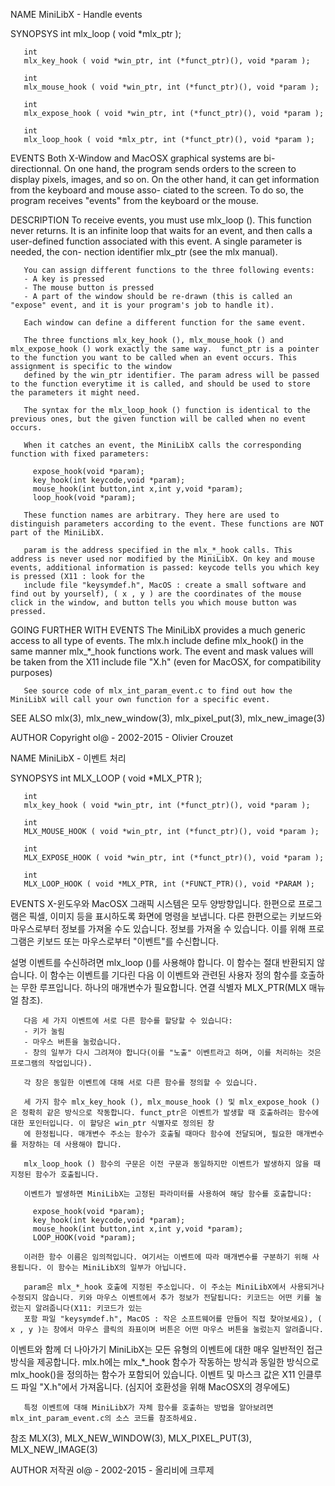 NAME
	   MiniLibX - Handle events

SYNOPSYS
	   int
	   mlx_loop ( void *mlx_ptr );

	   int
	   mlx_key_hook ( void *win_ptr, int (*funct_ptr)(), void *param );

	   int
	   mlx_mouse_hook ( void *win_ptr, int (*funct_ptr)(), void *param );

	   int
	   mlx_expose_hook ( void *win_ptr, int (*funct_ptr)(), void *param );

	   int
	   mlx_loop_hook ( void *mlx_ptr, int (*funct_ptr)(), void *param );


EVENTS
	   Both X-Window and MacOSX graphical systems are bi-directionnal.  On one hand, the program sends orders to the screen to display pixels, images, and so on. On the other hand, it can get information from the keyboard and mouse asso-
	   ciated to the screen. To do so, the program receives "events" from the keyboard or the mouse.


DESCRIPTION
	   To receive events, you must use mlx_loop (). This function never returns. It is an infinite loop that waits for an event, and then calls a user-defined function associated with this event.  A single parameter is needed,  the  con-
	   nection identifier mlx_ptr (see the mlx manual).

	   You can assign different functions to the three following events:
	   - A key is pressed
	   - The mouse button is pressed
	   - A part of the window should be re-drawn (this is called an "expose" event, and it is your program's job to handle it).

	   Each window can define a different function for the same event.

	   The three functions mlx_key_hook (), mlx_mouse_hook () and mlx_expose_hook () work exactly the same way.  funct_ptr is a pointer to the function you want to be called when an event occurs. This assignment is specific to the window
	   defined by the win_ptr identifier. The param adress will be passed to the function everytime it is called, and should be used to store the parameters it might need.

	   The syntax for the mlx_loop_hook () function is identical to the previous ones, but the given function will be called when no event occurs.

	   When it catches an event, the MiniLibX calls the corresponding function with fixed parameters:

		 expose_hook(void *param);
		 key_hook(int keycode,void *param);
		 mouse_hook(int button,int x,int y,void *param);
		 loop_hook(void *param);

	   These function names are arbitrary. They here are used to distinguish parameters according to the event. These functions are NOT part of the MiniLibX.

	   param is the address specified in the mlx_*_hook calls. This address is never used nor modified by the MiniLibX. On key and mouse events, additional information is passed: keycode tells you which key is pressed (X11 : look for the
	   include file "keysymdef.h", MacOS : create a small software and find out by yourself), ( x , y ) are the coordinates of the mouse click in the window, and button tells you which mouse button was pressed.


GOING FURTHER WITH EVENTS
	   The MiniLibX provides a much generic access to all type of events. The mlx.h include define mlx_hook() in the same manner mlx_*_hook functions work. The event and mask values will be taken from the X11 include file "X.h" (even for
	   MacOSX, for compatibility purposes)

	   See source code of mlx_int_param_event.c to find out how the MiniLibX will call your own function for a specific event.


SEE ALSO
	   mlx(3), mlx_new_window(3), mlx_pixel_put(3), mlx_new_image(3)


AUTHOR
	   Copyright ol@ - 2002-2015 - Olivier Crouzet

NAME
	   MiniLibX - 이벤트 처리

SYNOPSYS
	   int
	   MLX_LOOP ( void *MLX_PTR );

	   int
	   mlx_key_hook ( void *win_ptr, int (*funct_ptr)(), void *param );

	   int
	   MLX_MOUSE_HOOK ( void *win_ptr, int (*funct_ptr)(), void *param );

	   int
	   MLX_EXPOSE_HOOK ( void *win_ptr, int (*funct_ptr)(), void *param );

	   int
	   MLX_LOOP_HOOK ( void *MLX_PTR, int (*FUNCT_PTR)(), void *PARAM );


EVENTS
	   X-윈도우와 MacOSX 그래픽 시스템은 모두 양방향입니다.  한편으로 프로그램은 픽셀, 이미지 등을 표시하도록 화면에 명령을 보냅니다. 다른 한편으로는 키보드와 마우스로부터 정보를 가져올 수도 있습니다.
	   정보를 가져올 수 있습니다. 이를 위해 프로그램은 키보드 또는 마우스로부터 "이벤트"를 수신합니다.


설명
	   이벤트를 수신하려면 mlx_loop ()를 사용해야 합니다. 이 함수는 절대 반환되지 않습니다. 이 함수는 이벤트를 기다린 다음 이 이벤트와 관련된 사용자 정의 함수를 호출하는 무한 루프입니다.  하나의 매개변수가 필요합니다.
	   연결 식별자 MLX_PTR(MLX 매뉴얼 참조).

	   다음 세 가지 이벤트에 서로 다른 함수를 할당할 수 있습니다:
	   - 키가 눌림
	   - 마우스 버튼을 눌렀습니다.
	   - 창의 일부가 다시 그려져야 합니다(이를 "노출" 이벤트라고 하며, 이를 처리하는 것은 프로그램의 작업입니다).

	   각 창은 동일한 이벤트에 대해 서로 다른 함수를 정의할 수 있습니다.

	   세 가지 함수 mlx_key_hook (), mlx_mouse_hook () 및 mlx_expose_hook ()은 정확히 같은 방식으로 작동합니다. funct_ptr은 이벤트가 발생할 때 호출하려는 함수에 대한 포인터입니다. 이 할당은 win_ptr 식별자로 정의된 창
	   에 한정됩니다. 매개변수 주소는 함수가 호출될 때마다 함수에 전달되며, 필요한 매개변수를 저장하는 데 사용해야 합니다.

	   mlx_loop_hook () 함수의 구문은 이전 구문과 동일하지만 이벤트가 발생하지 않을 때 지정된 함수가 호출됩니다.

	   이벤트가 발생하면 MiniLibX는 고정된 파라미터를 사용하여 해당 함수를 호출합니다:

		 expose_hook(void *param);
		 key_hook(int keycode,void *param);
		 mouse_hook(int button,int x,int y,void *param);
		 LOOP_HOOK(void *param);

	   이러한 함수 이름은 임의적입니다. 여기서는 이벤트에 따라 매개변수를 구분하기 위해 사용됩니다. 이 함수는 MiniLibX의 일부가 아닙니다.

	   param은 mlx_*_hook 호출에 지정된 주소입니다. 이 주소는 MiniLibX에서 사용되거나 수정되지 않습니다. 키와 마우스 이벤트에서 추가 정보가 전달됩니다: 키코드는 어떤 키를 눌렀는지 알려줍니다(X11: 키코드가 있는
	   포함 파일 "keysymdef.h", MacOS : 작은 소프트웨어를 만들어 직접 찾아보세요), ( x , y )는 창에서 마우스 클릭의 좌표이며 버튼은 어떤 마우스 버튼을 눌렀는지 알려줍니다.


이벤트와 함께 더 나아가기
	   MiniLibX는 모든 유형의 이벤트에 대한 매우 일반적인 접근 방식을 제공합니다. mlx.h에는 mlx_*_hook 함수가 작동하는 방식과 동일한 방식으로 mlx_hook()을 정의하는 함수가 포함되어 있습니다. 이벤트 및 마스크 값은 X11 인클루드 파일 "X.h"에서 가져옵니다. (심지어
	   호환성을 위해 MacOSX의 경우에도)

	   특정 이벤트에 대해 MiniLibX가 자체 함수를 호출하는 방법을 알아보려면 mlx_int_param_event.c의 소스 코드를 참조하세요.


참조
	   MLX(3), MLX_NEW_WINDOW(3), MLX_PIXEL_PUT(3), MLX_NEW_IMAGE(3)


AUTHOR
	   저작권 ol@ - 2002-2015 - 올리비에 크루제

